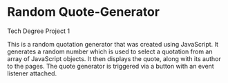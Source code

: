 # Random Quote-Generator
 Tech Degree Project 1
 
 This is a random quotation generator that was created using JavaScript. It generates a random number which is used to select a quotation from an array of JavaScript objects. It then displays the quote, along with its author to the pages. The quote generator is triggered via a button with an event listener attached. 
